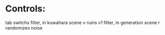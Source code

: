 # Controls:

tab switchs filter, in kuwahara scene v ruins v1 filter, in generation scene r randomizes noise
